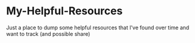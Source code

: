 # My-Helpful-Resources
Just a place to dump some helpful resources that I've found over time and want to track (and possible share)
